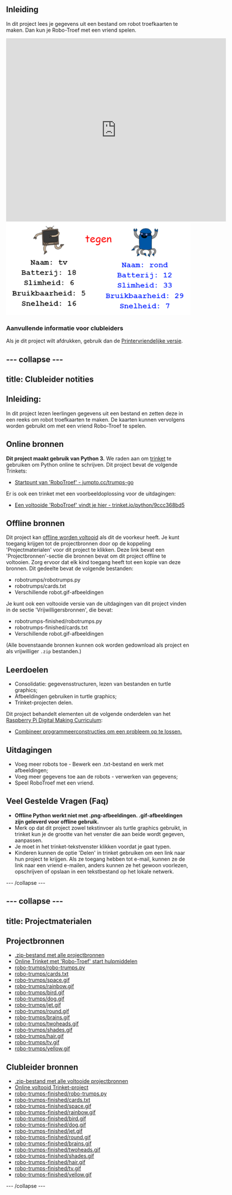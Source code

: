 ## Inleiding

In dit project lees je gegevens uit een bestand om robot troefkaarten te maken. Dan kun je Robo-Troef met een vriend spelen.

<div class="trinket">
  <iframe src="https://trinket.io/embed/python/9ccc368bd5?outputOnly=true&start=result" width="600" height="500" frameborder="0" marginwidth="0" marginheight="0" allowfullscreen>
  </iframe>
  <img src="images/robotrumps-finished.png">
</div>

### Aanvullende informatie voor clubleiders

Als je dit project wilt afdrukken, gebruik dan de [Printervriendelijke versie](https://projects.raspberrypi.org/en/projects/robo-trumps/print).

## \--- collapse \---

## title: Clubleider notities

## Inleiding:

In dit project lezen leerlingen gegevens uit een bestand en zetten deze in een reeks om robot troefkaarten te maken. De kaarten kunnen vervolgens worden gebruikt om met een vriend Robo-Troef te spelen.

## Online bronnen

**Dit project maakt gebruik van Python 3.** We raden aan om [trinket](https://trinket.io/) te gebruiken om Python online te schrijven. Dit project bevat de volgende Trinkets:

* [Startpunt van 'RoboTroef' - jumpto.cc/trumps-go](http://jumpto.cc/trumps-go)

Er is ook een trinket met een voorbeeldoplossing voor de uitdagingen:

* [Een voltooide 'RoboTroef' vindt je hier - trinket.io/python/9ccc368bd5](https://trinket.io/python/9ccc368bd5)

## Offline bronnen

Dit project kan [offline worden voltooid](https://www.codeclubprojects.org/en-GB/resources/python-working-offline/) als dit de voorkeur heeft. Je kunt toegang krijgen tot de projectbronnen door op de koppeling 'Projectmaterialen' voor dit project te klikken. Deze link bevat een 'Projectbronnen'-sectie die bronnen bevat om dit project offline te voltooien. Zorg ervoor dat elk kind toegang heeft tot een kopie van deze bronnen. Dit gedeelte bevat de volgende bestanden:

* robotrumps/robotrumps.py
* robotrumps/cards.txt
* Verschillende robot.gif-afbeeldingen

Je kunt ook een voltooide versie van de uitdagingen van dit project vinden in de sectie 'Vrijwilligersbronnen', die bevat:

* robotrumps-finished/robotrumps.py
* robotrumps-finished/cards.txt
* Verschillende robot.gif-afbeeldingen

(Alle bovenstaande bronnen kunnen ook worden gedownload als project en als vrijwilliger `.zip` bestanden.)

## Leerdoelen

* Consolidatie: gegevensstructuren, lezen van bestanden en turtle graphics;
* Afbeeldingen gebruiken in turtle graphics;
* Trinket-projecten delen.

Dit project behandelt elementen uit de volgende onderdelen van het [Raspberry Pi Digital Making Curriculum](http://rpf.io/curriculum):

* [Combineer programmeerconstructies om een ​​probleem op te lossen.](https://www.raspberrypi.org/curriculum/programming/builder)

## Uitdagingen

* Voeg meer robots toe - Bewerk een .txt-bestand en werk met afbeeldingen;
* Voeg meer gegevens toe aan de robots - verwerken van gegevens;
* Speel RoboTroef met een vriend.

## Veel Gestelde Vragen (Faq)

* **Offline Python werkt niet met .png-afbeeldingen. .gif-afbeeldingen zijn geleverd voor offline gebruik.**
* Merk op dat dit project zowel tekstinvoer als turtle graphics gebruikt, in trinket kun je de grootte van het venster die aan beide wordt gegeven, aanpassen.
* Je moet in het trinket-tekstvenster klikken voordat je gaat typen.
* Kinderen kunnen de optie 'Delen' in trinket gebruiken om een ​​link naar hun project te krijgen. Als ze toegang hebben tot e-mail, kunnen ze de link naar een vriend e-mailen, anders kunnen ze het gewoon voorlezen, opschrijven of opslaan in een tekstbestand op het lokale netwerk.

\--- /collapse \---

## \--- collapse \---

## title: Projectmaterialen

## Projectbronnen

* [.zip-bestand met alle projectbronnen](resources/robo-trumps-project-resources.zip)
* [Online Trinket met 'Robo-Troef' start hulpmiddelen](http://jumpto.cc/trumps-go)
* [robo-trumps/robo-trumps.py](resources/robo-trumps-robo-trumps.py)
* [robo-trumps/cards.txt](resources/robo-trumps-cards.txt)
* [robo-trumps/space.gif](resources/robo-trumps-space.gif)
* [robo-trumps/rainbow.gif](resources/robo-trumps-rainbow.gif)
* [robo-trumps/bird.gif](resources/robo-trumps-bird.gif)
* [robo-trumps/dog.gif](resources/robo-trumps-dog.gif)
* [robo-trumps/jet.gif](resources/robo-trumps-jet.gif)
* [robo-trumps/round.gif](resources/robo-trumps-round.gif)
* [robo-trumps/brains.gif](resources/robo-trumps-brains.gif)
* [robo-trumps/twoheads.gif](resources/robo-trumps-twoheads.gif)
* [robo-trumps/shades.gif](resources/robo-trumps-shades.gif)
* [robo-trumps/hair.gif](resources/robo-trumps-hair.gif)
* [robo-trumps/tv.gif](resources/robo-trumps-tv.gif)
* [robo-trumps/yellow.gif](resources/robo-trumps-yellow.gif)

## Clubleider bronnen

* [.zip-bestand met alle voltooide projectbronnen](resources/robotrumps-volunteer-resources.zip)
* [Online voltooid Trinket-project](https://trinket.io/python/9ccc368bd5)
* [robo-trumps-finished/robo-trumps.py](resources/robo-trumps-finished-robo-trumps.py)
* [robo-trumps-finished/cards.txt](resources/robo-trumps-finished-cards.txt)
* [robo-trumps-finished/space.gif](resources/robo-trumps-finished-space.gif)
* [robo-trumps-finished/rainbow.gif](resources/robo-trumps-finished-rainbow.gif)
* [robo-trumps-finished/bird.gif](resources/robo-trumps-finished-bird.gif)
* [robo-trumps-finished/dog.gif](resources/robo-trumps-finished-dog.gif)
* [robo-trumps-finished/jet.gif](resources/robo-trumps-finished-jet.gif)
* [robo-trumps-finished/round.gif](resources/robo-trumps-finished-round.gif)
* [robo-trumps-finished/brains.gif](resources/robo-trumps-finished-brains.gif)
* [robo-trumps-finished/twoheads.gif](resources/robo-trumps-finished-twoheads.gif)
* [robo-trumps-finished/shades.gif](resources/robo-trumps-finished-shades.gif)
* [robo-trumps-finished/hair.gif](resources/robo-trumps-finished-hair.gif)
* [robo-trumps-finished/tv.gif](resources/robo-trumps-finished-tv.gif)
* [robo-trumps-finished/yellow.gif](resources/robo-trumps-finished-yellow.gif)

\--- /collapse \---